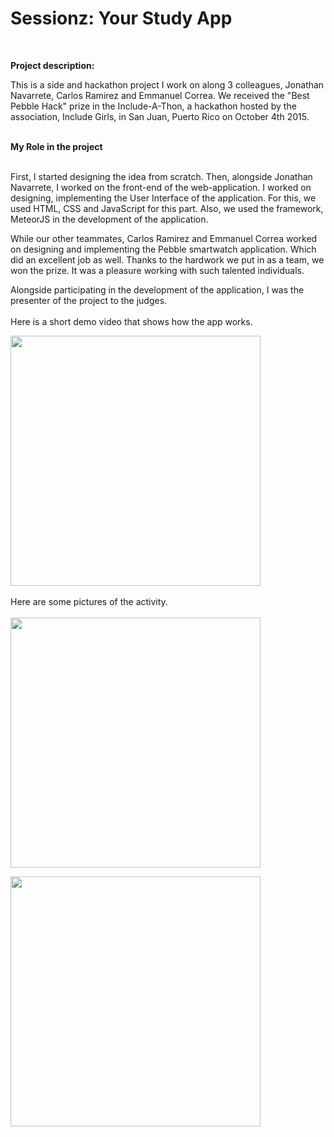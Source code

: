 <strong><h1>Sessionz: Your Study App</h1></strong> <br>

<strong>Project description:</strong> <br>

This is a side and hackathon project I work on along 3 colleagues, Jonathan Navarrete, Carlos Ramirez and
Emmanuel Correa. We received the "Best Pebble Hack" prize in the Include-A-Thon, a hackathon hosted
by the association, Include Girls, in San Juan, Puerto Rico on October 4th 2015.
<br><br>

<strong>My Role in the project</strong><br><br>

First, I started  designing the idea from scratch. Then, alongside Jonathan Navarrete, I worked on the front-end of the web-application. I worked on designing, implementing the User Interface of the application. For this, we used HTML, CSS and JavaScript for this part. Also, we used the framework, MeteorJS in the development of the application.

While our other teammates, Carlos Ramirez and Emmanuel Correa worked on designing and implementing the Pebble smartwatch application. Which did an excellent job as well. Thanks to the hardwork we put in as a team, we won the prize. It was a pleasure working with such talented individuals.

 Alongside participating in the development of the application, I was the presenter of the project to the judges.<br><br>
 Here is a short demo video that shows how the app works.


<a href="https://www.youtube.com/watch?v=57ZkXm1Ujc0"><img width="400" src="https://user-images.githubusercontent.com/33431535/41363076-0820a442-6f01-11e8-98ba-d49e17dffa31.png"></a>
<br><br> 
Here are some pictures of the activity. <br><br>
<img width="400" src="https://user-images.githubusercontent.com/33431535/41364198-fc3d1572-6f03-11e8-87a6-482af61782ab.jpg">

<img width="400" src="https://user-images.githubusercontent.com/33431535/41363942-34c908ac-6f03-11e8-938f-5fd472fc4fe2.jpg">
